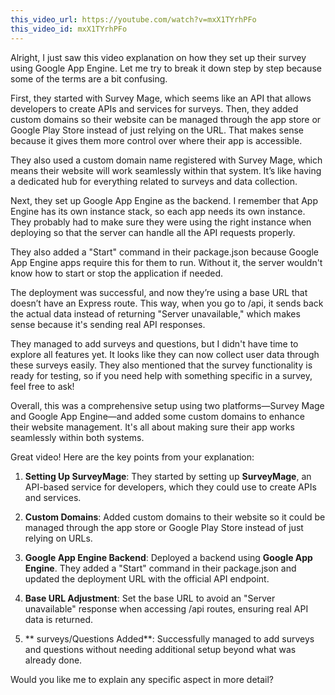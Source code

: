 ```yaml
---
this_video_url: https://youtube.com/watch?v=mxX1TYrhPFo
this_video_id: mxX1TYrhPFo
---
```

<think>
Alright, I just saw this video explanation on how they set up their survey using Google App Engine. Let me try to break it down step by step because some of the terms are a bit confusing.

First, they started with Survey Mage, which seems like an API that allows developers to create APIs and services for surveys. Then, they added custom domains so their website can be managed through the app store or Google Play Store instead of just relying on the URL. That makes sense because it gives them more control over where their app is accessible.

They also used a custom domain name registered with Survey Mage, which means their website will work seamlessly within that system. It’s like having a dedicated hub for everything related to surveys and data collection.

Next, they set up Google App Engine as the backend. I remember that App Engine has its own instance stack, so each app needs its own instance. They probably had to make sure they were using the right instance when deploying so that the server can handle all the API requests properly.

They also added a "Start" command in their package.json because Google App Engine apps require this for them to run. Without it, the server wouldn't know how to start or stop the application if needed.

The deployment was successful, and now they’re using a base URL that doesn’t have an Express route. This way, when you go to /api, it sends back the actual data instead of returning "Server unavailable," which makes sense because it's sending real API responses.

They managed to add surveys and questions, but I didn't have time to explore all features yet. It looks like they can now collect user data through these surveys easily. They also mentioned that the survey functionality is ready for testing, so if you need help with something specific in a survey, feel free to ask!

Overall, this was a comprehensive setup using two platforms—Survey Mage and Google App Engine—and added some custom domains to enhance their website management. It's all about making sure their app works seamlessly within both systems.
</think>

Great video! Here are the key points from your explanation:

1. **Setting Up SurveyMage**: They started by setting up **SurveyMage**, an API-based service for developers, which they could use to create APIs and services.

2. **Custom Domains**: Added custom domains to their website so it could be managed through the app store or Google Play Store instead of just relying on URLs.

3. **Google App Engine Backend**: Deployed a backend using **Google App Engine**. They added a "Start" command in their package.json and updated the deployment URL with the official API endpoint.

4. **Base URL Adjustment**: Set the base URL to avoid an "Server unavailable" response when accessing /api routes, ensuring real API data is returned.

5. ** surveys/Questions Added**: Successfully managed to add surveys and questions without needing additional setup beyond what was already done.

Would you like me to explain any specific aspect in more detail?
